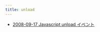 ```yaml
---
title: unload
---
```



- [2008-09-17 Javascript unload イベント](./../../../../../../../d/2008/09/17/Javascript_unload_イベント.md)




